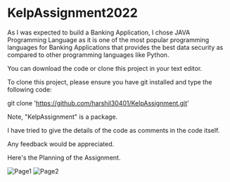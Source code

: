 # KelpAssignment2022

As I was expected to build a Banking Application, I chose JAVA Programming Language as it is one of the most popular programming languages for Banking Applications that provides the best data security as compared to other programming languages like Python. 

You can download the code or clone this project in your text editor.

To clone this project, please ensure you have git installed and type the following code:

git clone 'https://github.com/harshil30401/KelpAssignment.git'

Note, "KelpAssignment" is a package.

I have tried to give the details of the code as comments in the code itself.

Any feedback would be appreciated.

Here's the Planning of the Assignment.

![Page1](https://user-images.githubusercontent.com/67827200/209057880-d3886921-d70c-4593-bf90-47f369962978.JPG)
![Page2](https://user-images.githubusercontent.com/67827200/209057896-2743f564-d190-47d7-939b-546a4b4379a3.JPG)
